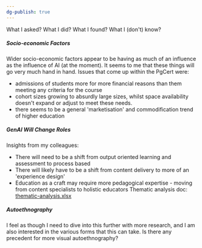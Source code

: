 ```yaml
---
dg-publish: true
---
```


What I asked?
What I did? 
What I found?
What I (don't) know?

##### Socio-economic Factors
Wider socio-economic factors appear to be having as much of an influence as the influence of AI (at the moment). It seems to me that these things will go very much hand in hand.
Issues that come up within the PgCert were: 
- admissions of students more for more financial reasons than them meeting any criteria for the course
- cohort sizes growing to absurdly large sizes, whilst space availability  doesn't expand or adjust to meet these needs.
- there seems to be a general 'marketisation' and commodification trend of higher education
##### GenAI Will Change Roles
Insights from my colleagues:
- There will need to be a shift from output oriented learning and assessment to process based 
- There will likely have to be a shift from content delivery to more of an 'experience design'
- Education as a craft may require more pedagogical expertise - moving from content specialists to holistic educators
Thematic analysis doc: [thematic-analysis.xlsx](https://artslondon-my.sharepoint.com/:x:/g/personal/m_henryrichards_arts_ac_uk/ETIl92-i_wZHioJ89Ddw-QMBdL_ncVp_hOjpfy8hua1Lmg?e=tFxy8M) 
##### Autoethnography
I feel as though I need to dive into this further with more research, and I am also interested in the various forms that this can take. Is there any precedent for more visual autoethnography?
